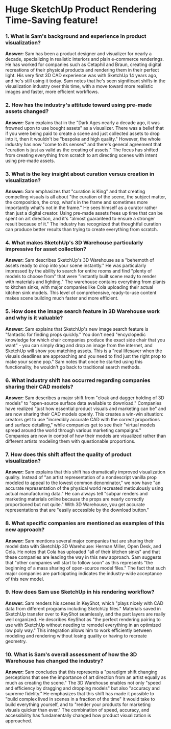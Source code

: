# Huge SketchUp Product Rendering Time-Saving feature!

### 1. What is Sam's background and experience in product visualization?
**Answer:**
Sam has been a product designer and visualizer for nearly a decade, specializing in realistic interiors and plain e-commerce renderings. He has worked for companies such as Cetaphil and Braun, creating digital recreations of their physical products and rendering them in their perfect light. His very first 3D CAD experience was with SketchUp 14 years ago, and he's still using it today. Sam notes that he's seen significant shifts in the visualization industry over this time, with a move toward more realistic images and faster, more efficient workflows.

### 2. How has the industry's attitude toward using pre-made assets changed?
**Answer:**
Sam explains that in the "Dark Ages nearly a decade ago, it was frowned upon to use bought assets" as a visualizer. There was a belief that if you were being paid to create a scene and just collected assets to drop into it, then it wouldn't be "bespoke and high quality." However, the whole industry has now "come to its senses" and there's general agreement that "curation is just as valid as the creating of assets." The focus has shifted from creating everything from scratch to art directing scenes with intent using pre-made assets.

### 3. What is the key insight about curation versus creation in visualization?
**Answer:**
Sam emphasizes that "curation is King" and that creating compelling visuals is all about "the curation of the scene, the subject matter, the composition, the crop, what's in the frame and sometimes more importantly what's not in the frame." He sees himself as a curator rather than just a digital creator. Using pre-made assets frees up time that can be spent on art direction, and it's "almost guaranteed to ensure a stronger result because of it." The industry has recognized that thoughtful curation can produce better results than trying to create everything from scratch.

### 4. What makes SketchUp's 3D Warehouse particularly impressive for asset collection?
**Answer:**
Sam describes SketchUp's 3D Warehouse as a "behemoth of assets ready to drop into your scene instantly." He was particularly impressed by the ability to search for entire rooms and find "plenty of models to choose from" that were "instantly built scene ready to render with materials and lighting." The warehouse contains everything from plants to kitchen sinks, with major companies like Cola uploading their actual kitchen sink models. This level of comprehensive, ready-to-use content makes scene building much faster and more efficient.

### 5. How does the image search feature in 3D Warehouse work and why is it valuable?
**Answer:**
Sam explains that SketchUp's new image search feature is "fantastic for finding props quickly." You don't need "encyclopedic knowledge for which chair companies produce the exact side chair that you want" - you can simply drag and drop an image from the internet, and SketchUp will show you matching assets. This is a "real lifesaver when the visuals deadlines are approaching and you need to find just the right prop to make your scene pop." Sam notes that once he started using this functionality, he wouldn't go back to traditional search methods.

### 6. What industry shift has occurred regarding companies sharing their CAD models?
**Answer:**
Sam describes a major shift from "cloak and dagger holding of 3D models" to "open-source surface data available to download." Companies have realized "just how essential product visuals and marketing can be" and are now sharing their CAD models openly. This creates a win-win situation: creators get to use "incredibly accurate CAD with the correct proportions and surface detailing," while companies get to see their "virtual models spread around the world through various marketing campaigns." Companies are now in control of how their models are visualized rather than different artists modeling them with questionable proportions.

### 7. How does this shift affect the quality of product visualization?
**Answer:**
Sam explains that this shift has dramatically improved visualization quality. Instead of "an artist representation of a nondescript vanilla prop modeled to appeal to the lowest common denominator," we now have "an accurate representation of the physical world recreated meticulously using actual manufacturing data." He can always tell "subpar renders and marketing materials online because the props are nearly correctly proportioned but not quite." With 3D Warehouse, you get accurate representations that are "easily accessible by the download button."

### 8. What specific companies are mentioned as examples of this new approach?
**Answer:**
Sam mentions several major companies that are sharing their model data with SketchUp 3D Warehouse: Herman Miller, Open Desk, and Cola. He notes that Cola has uploaded "all of their kitchen sinks" and that these companies are leading the way in this new approach. Sam suggests that "other companies will start to follow soon" as this represents "the beginning of a mass sharing of open-source model files." The fact that such major companies are participating indicates the industry-wide acceptance of this new model.

### 9. How does Sam use SketchUp in his rendering workflow?
**Answer:**
Sam renders his scenes in KeyShot, which "plays nicely with CAD data from different programs including SketchUp files." Materials saved in SketchUp transfer over to KeyShot seamlessly, and the part layers are really well organized. He describes KeyShot as "the perfect rendering pairing to use with SketchUp without needing to remodel everything in an optimized low poly way." This integration allows him to work efficiently between modeling and rendering without losing quality or having to recreate geometry.

### 10. What is Sam's overall assessment of how the 3D Warehouse has changed the industry?
**Answer:**
Sam concludes that this represents a "paradigm shift changing perceptions that see the importance of art direction from an artist equally as much as creating the scene." The 3D Warehouse enables not only "speed and efficiency by dragging and dropping models" but also "accuracy and supreme fidelity." He emphasizes that this shift has made it possible to "build complex lived in scenes in a fraction of the time" it would take to build everything yourself, and to "render your products for marketing visuals quicker than ever." The combination of speed, accuracy, and accessibility has fundamentally changed how product visualization is approached.